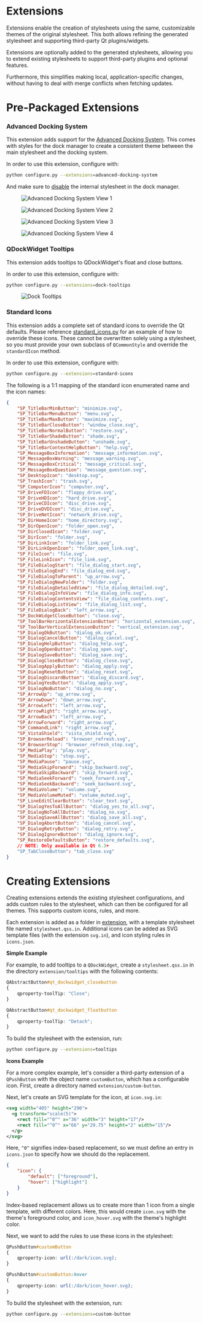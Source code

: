 Extensions
==========

Extensions enable the creation of stylesheets using the same, customizable themes of the original stylesheet. This both allows refining the generated stylesheet and supporting third-party Qt plugins/widgets.

Extensions are optionally added to the generated stylesheets, allowing you to extend existing stylesheets to support third-party plugins and optional features.

Furthermore, this simplifies making local, application-specific changes, without having to deal with merge conflicts when fetching updates.

# Pre-Packaged Extensions

### Advanced Docking System

This extension adds support for the [Advanced Docking System](https://github.com/githubuser0xFFFF/Qt-Advanced-Docking-System). This comes with styles for the dock manager to create a consistent theme between the main stylesheet and the docking system.

In order to use this extension, configure with:

```bash
python configure.py --extensions=advanced-docking-system
```

And make sure to [disable](https://github.com/githubuser0xFFFF/Qt-Advanced-Docking-System/blob/master/doc/user-guide.md#disabling-the-internal-style-sheet) the internal stylesheet in the dock manager.

<figure>
    <img 
        alt="Advanced Docking System View 1"
        src="/assets/advanced_docking_system1.png" 
        title="AdvancedDockingSystem1" 
    />
</figure>

<figure>
    <img 
        alt="Advanced Docking System View 2"
        src="/assets/advanced_docking_system2.png" 
        title="AdvancedDockingSystem2" 
    />
</figure>

<figure>
    <img 
        alt="Advanced Docking System View 3"
        src="/assets/advanced_docking_system3.png" 
        title="AdvancedDockingSystem3" 
    />
</figure>

<figure>
    <img 
        alt="Advanced Docking System View 4"
        src="/assets/advanced_docking_system4.png" 
        title="AdvancedDockingSystem4" 
    />
</figure>

### QDockWidget Tooltips

This extension adds tooltips to QDockWidget's float and close buttons.

In order to use this extension, configure with:

```bash
python configure.py --extensions=dock-tooltips
```

<figure>
    <img 
        alt="Dock Tooltips"
        src="/assets/dock_tooltips.png" 
        title="DockTooltips" 
    />
</figure>

### Standard Icons

This extension adds a complete set of standard icons to override the Qt defaults. Please reference [standard_icons.py](/example/standard_icons.py) for an example of how to override these icons. These cannot be overwritten solely using a stylesheet, so you must provide your own subclass of `QCommonStyle` and override the `standardIcon` method.

In order to use this extension, configure with:

```bash
python configure.py --extensions=standard-icons
```

The following is a 1:1 mapping of the standard icon enumerated name and the icon names:

```json
{
    "SP_TitleBarMinButton": "minimize.svg",
    "SP_TitleBarMenuButton": "menu.svg",
    "SP_TitleBarMaxButton": "maximize.svg",
    "SP_TitleBarCloseButton": "window_close.svg",
    "SP_TitleBarNormalButton": "restore.svg",
    "SP_TitleBarShadeButton": "shade.svg",
    "SP_TitleBarUnshadeButton": "unshade.svg",
    "SP_TitleBarContextHelpButton": "help.svg",
    "SP_MessageBoxInformation": "message_information.svg",
    "SP_MessageBoxWarning": "message_warning.svg",
    "SP_MessageBoxCritical": "message_critical.svg",
    "SP_MessageBoxQuestion": "message_question.svg",
    "SP_DesktopIcon": "desktop.svg",
    "SP_TrashIcon": "trash.svg",
    "SP_ComputerIcon": "computer.svg",
    "SP_DriveFDIcon": "floppy_drive.svg",
    "SP_DriveHDIcon": "hard_drive.svg",
    "SP_DriveCDIcon": "disc_drive.svg",
    "SP_DriveDVDIcon": "disc_drive.svg",
    "SP_DriveNetIcon": "network_drive.svg",
    "SP_DirHomeIcon": "home_directory.svg",
    "SP_DirOpenIcon": "folder_open.svg",
    "SP_DirClosedIcon": "folder.svg",
    "SP_DirIcon": "folder.svg",
    "SP_DirLinkIcon": "folder_link.svg",
    "SP_DirLinkOpenIcon": "folder_open_link.svg",
    "SP_FileIcon": "file.svg",
    "SP_FileLinkIcon": "file_link.svg",
    "SP_FileDialogStart": "file_dialog_start.svg",
    "SP_FileDialogEnd": "file_dialog_end.svg",
    "SP_FileDialogToParent": "up_arrow.svg",
    "SP_FileDialogNewFolder": "folder.svg",
    "SP_FileDialogDetailedView": "file_dialog_detailed.svg",
    "SP_FileDialogInfoView": "file_dialog_info.svg",
    "SP_FileDialogContentsView": "file_dialog_contents.svg",
    "SP_FileDialogListView": "file_dialog_list.svg",
    "SP_FileDialogBack": "left_arrow.svg",
    "SP_DockWidgetCloseButton": "close.svg",
    "SP_ToolBarHorizontalExtensionButton": "horizontal_extension.svg",
    "SP_ToolBarVerticalExtensionButton": "vertical_extension.svg",
    "SP_DialogOkButton": "dialog_ok.svg",
    "SP_DialogCancelButton": "dialog_cancel.svg",
    "SP_DialogHelpButton": "dialog_help.svg",
    "SP_DialogOpenButton": "dialog_open.svg",
    "SP_DialogSaveButton": "dialog_save.svg",
    "SP_DialogCloseButton": "dialog_close.svg",
    "SP_DialogApplyButton": "dialog_apply.svg",
    "SP_DialogResetButton": "dialog_reset.svg",
    "SP_DialogDiscardButton": "dialog_discard.svg",
    "SP_DialogYesButton": "dialog_apply.svg",
    "SP_DialogNoButton": "dialog_no.svg",
    "SP_ArrowUp": "up_arrow.svg",
    "SP_ArrowDown": "down_arrow.svg",
    "SP_ArrowLeft": "left_arrow.svg",
    "SP_ArrowRight": "right_arrow.svg",
    "SP_ArrowBack": "left_arrow.svg",
    "SP_ArrowForward": "right_arrow.svg",
    "SP_CommandLink": "right_arrow.svg",
    "SP_VistaShield": "vista_shield.svg",
    "SP_BrowserReload": "browser_refresh.svg",
    "SP_BrowserStop": "browser_refresh_stop.svg",
    "SP_MediaPlay": "play.svg",
    "SP_MediaStop": "stop.svg",
    "SP_MediaPause": "pause.svg",
    "SP_MediaSkipForward": "skip_backward.svg",
    "SP_MediaSkipBackward": "skip_forward.svg",
    "SP_MediaSeekForward": "seek_forward.svg",
    "SP_MediaSeekBackward": "seek_backward.svg",
    "SP_MediaVolume": "volume.svg",
    "SP_MediaVolumeMuted": "volume_muted.svg",
    "SP_LineEditClearButton": "clear_text.svg",
    "SP_DialogYesToAllButton": "dialog_yes_to_all.svg",
    "SP_DialogNoToAllButton": "dialog_no.svg",
    "SP_DialogSaveAllButton": "dialog_save_all.svg",
    "SP_DialogAbortButton": "dialog_cancel.svg",
    "SP_DialogRetryButton": "dialog_retry.svg",
    "SP_DialogIgnoreButton": "dialog_ignore.svg",
    "SP_RestoreDefaultsButton": "restore_defaults.svg",
    // NOTE: Only available in Qt 6.3+
    "SP_TabCloseButton": "tab_close.svg"
}
```

# Creating Extensions

Creating extensions extends the existing stylesheet configurations, and adds custom rules to the stylesheet, which can then be configured for all themes. This supports custom icons, rules, and more.

Each extension is added as a folder in [extension](/extension), with a template stylesheet file named `stylesheet.qss.in`. Additional icons can be added as SVG template files (with the extension `svg.in`), and icon styling rules in `icons.json`.

**Simple Example**

For example, to add tooltips to a `QDockWidget`, create a `stylesheet.qss.in`  in the directory `extension/tooltips` with the following contents:

```css
QAbstractButton#qt_dockwidget_closebutton
{
    qproperty-toolTip: "Close";
}

QAbstractButton#qt_dockwidget_floatbutton
{
    qproperty-toolTip: "Detach";
}
```

To build the stylesheet with the extension, run:

```bash
python configure.py --extensions=tooltips
```

**Icons Example**

For a more complex example, let's consider a third-party extension of a `QPushButton` with the object name `customButton`, which has a configurable icon. First, create a directory named `extension/custom-button`.

Next, let's create an SVG template for the icon, at `icon.svg.in`:

```svg
<svg width="405" height="290">
  <g transform="scale(5)">
    <rect fill="^0^" x="36" width="3" height="17"/>
    <rect fill="^0^" x="66" y="29.75" height="2" width="15"/>
  </g>
</svg>
```

Here, `^0^` signifies index-based replacement, so we must define an entry in 
`icons.json` to specify how we should do the replacement.

```json
{
    "icon": {
        "default": ["foreground"],
        "hover": ["highlight"]
    }
}
```

Index-based replacement allows us to create more than 1 icon from a single template, with different colors. Here, this would create `icon.svg` with the theme's foreground color, and `icon_hover.svg` with the theme's highlight color.

Next, we want to add the rules to use these icons in the stylesheet:

```css
QPushButton#customButton
{
    qproperty-icon: url(:/dark/icon.svg);
}

QPushButton#customButton:hover
{
    qproperty-icon: url(:/dark/icon_hover.svg);
}
```

To build the stylesheet with the extension, run:

```bash
python configure.py --extensions=custom-button
```
